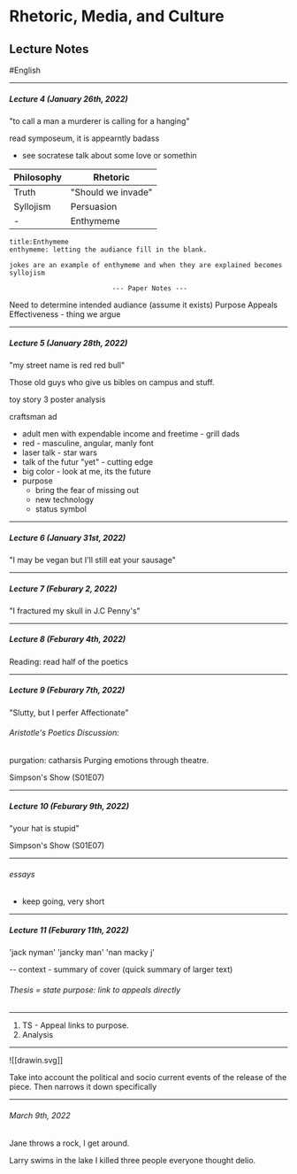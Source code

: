 # Rhetoric, Media, and Culture

## Lecture Notes
#English 

---
##### Lecture 4 (January 26th, 2022)

"to call a man a murderer is calling for a hanging"

read symposeum, it is appearntly badass
- see socratese talk about some love or somethin

| Philosophy | Rhetoric           |
| ---------- | ------------------ |
| Truth      | "Should we invade" |
| Syllojism  | Persuasion         |
| -          | Enthymeme          |

```ad-note
title:Enthymeme
enthymeme: letting the audiance fill in the blank.

jokes are an example of enthymeme and when they are explained becomes syllojism

```

                              --- Paper Notes ---

Need to determine intended audiance (assume it exists)
Purpose
Appeals
Effectiveness - thing we argue

---
##### Lecture 5 (January 28th, 2022)
"my street name is red red bull"

Those old guys who give us bibles on campus and stuff.

toy story 3 poster analysis

craftsman ad
- adult men with expendable income and freetime - grill dads
- red - masculine, angular, manly font
- laser talk - star wars
- talk of the futur "yet" - cutting edge
- big color - look at me, its the future
- purpose 
   - bring the fear of missing out
   - new technology
   - status symbol

---
##### Lecture 6 (January 31st, 2022)
 "I may be vegan but I'll still eat your sausage"
 
---
##### Lecture 7 (Feburary 2, 2022)
 "I fractured my skull in J.C Penny's"
 
---
##### Lecture 8 (Feburary 4th, 2022)
Reading: read half of the poetics

---
##### Lecture 9 (Feburary 7th, 2022)
"Slutty, but I perfer Affectionate"

###### Aristotle's Poetics Discussion:
purgation: catharsis
Purging emotions through theatre.

Simpson's Show (S01E07)

---
##### Lecture 10 (Feburary 9th, 2022)
"your hat is stupid"

Simpson's Show (S01E07)

---
###### essays

- keep going, very short

---

##### Lecture 11 (Feburary 11th, 2022)
'jack nyman'
'jancky man'
'nan macky j'

--
context - summary of cover (quick summary of larger text)

###### Thesis = state purpose: link to appeals directly

---------
1. TS - Appeal links to purpose.
2. Analysis

----
![[drawin.svg]]

Take into account the political and socio current events of the release of the piece. Then narrows it down specifically 

---

###### March 9th, 2022

Jane throws a rock, I get around.

Larry swims in the lake 
I killed three people everyone thought delio.